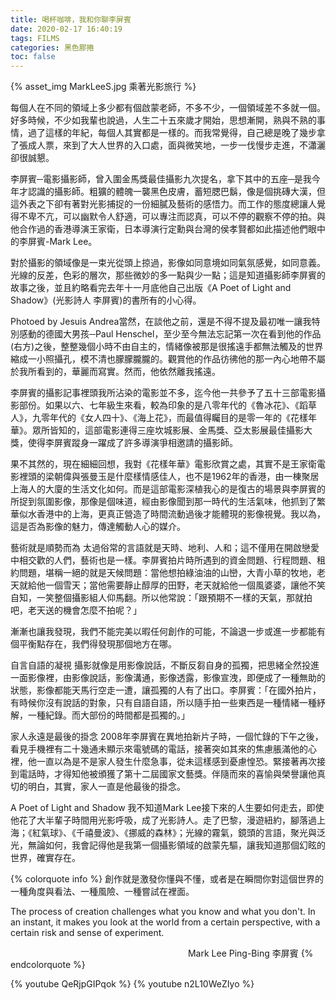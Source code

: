 ```yaml
---
title: 喝杯咖啡，我和你聊李屏賓
date: 2020-02-17 16:40:19
tags: FILMS
categories: 黑色膠捲
toc: false
---
```

{% asset_img MarkLeeS.jpg 乘著光影旅行 %}

每個人在不同的領域上多少都有個啟蒙老師，不多不少，一個領域差不多就一個。好多時候，不少如我輩也說過，人生二十五來歲才開始，思想漸開，熟與不熟的事情，過了這樣的年紀，每個人其實都是一樣的。而我常覺得，自己總是晚了幾步拿了張成人票，來到了大人世界的入口處，面與微笑地，一步一伐慢步走進，不瀟灑卻很誠懇。
<!-- more -->
李屏賓─電影攝影師，曾入圍金馬獎最佳攝影九次提名，拿下其中的五座─是我今年才認識的攝影師。粗獷的體魄一襲黑色皮膚，蓄短腮巴鬍，像是個挑磚大漢，但這外表之下卻有著對光影捕捉的一份細膩及藝術的感悟力。而工作的態度總讓人覺得不卑不亢，可以幽默令人舒適，可以專注而認真，可以不停的觀察不停的拍。與他合作過的香港導演王家衛，日本導演行定勳與台灣的侯孝賢都如此描述他們眼中的李屏賓-Mark Lee。

對於攝影的領域像是一束光從頭上掠過，影像如同意境如同氣氛感覺，如同意義。光線的反差，色彩的層次，那些微妙的多一點與少一點；這是知道攝影師李屏賓的故事之後，並且約略看完去年十一月底他自己出版《A Poet of Light and Shadow》(光影詩人 李屏賓)的書所有的小心得。

Photoed by Jesuis Andrea當然，在談他之前，還是不得不提及最初唯一讓我特別感動的德國大男孩─Paul Henschel，至少至今無法忘記第一次在看到他的作品(右方)之後，整整幾個小時不由自主的，情緒像被那是很搖遠手都無法觸及的世界縮成一小照攝孔，模不清也朦朦朧朧的。觀賞他的作品彷彿他的那一內心地帶不屬於我所看到的，華麗而寫實。然而，他依然離我搖遠。

李屏賓的攝影記事裡頭我所沾染的電影並不多，迄今他一共參予了五十三部電影攝影部份。如果以六、七年級生來看，較為印象的是八零年代的《魯冰花》、《蹈草人》，九零年代的《女人四十》、《海上花》，而最值得矚目的是零一年的《花樣年華》。眾所皆知的，這部電影連得三座坎城影展、金馬獎、亞太影展最佳攝影大獎，使得李屏賓蹤身一躍成了許多導演爭相邀請的攝影師。

果不其然的，現在細細回想，我對《花樣年華》電影欣賞之處，其實不是王家衛電影裡頭的梁朝偉與張曼玉是什麼樣情感佳人，也不是1962年的香港，由一棟聚居上海人的大廈的生活文化如何。而是這部電影深植我心的是復古的場景與李屏賓的所捉到氛圍影像，那像是個味道，經由影像聞到那一時代的生活氣味，他抓到了繁華似水香港中的上海，更真正營造了時間流動過後才能體現的影像視覺。我以為，這是否為影像的魅力，傳達觸動人心的媒介。

藝術就是順勢而為
太過俗常的言語就是天時、地利、人和；這不僅用在開啟戀愛中相交歡的人們，藝術也是一樣。李屏賓拍片時所遇到的資金問題、行程問題、租約問題，堪稱一絕的就是天候問題：當他想拍綠油油的山巒，大青小草的牧地，老天就給他一個雪天；當他需要靜止醇厚的田野，老天就給他一個風婆婆，讓他不笑自知，一笑整個攝影組人仰馬翻。所以他常說：「跟預期不一樣的天氣，那就拍吧，老天送的機會怎麼不拍呢？」

漸漸也讓我發現，我們不能完美以暇任何創作的可能，不論退一步或進一步都能有個平衡點存在，我們得發現那個地方在哪。

自言自語的凝視
攝影就像是用影像說話，不斷反芻自身的孤獨，把思緒全然投進一面影像裡，由影像說話，影像溝通，影像透露，影像宣洩，即便成了一種無助的狀態，影像都能天馬行空走一遭，讓孤獨的人有了出口。李屏賓：「在國外拍片，有時候你沒有說話的對象，只有自語自語，所以隨手拍一些東西是一種情緒一種紓解，一種紀錄。而大部份的時間都是孤獨的。」

家人永遠是最後的掛念
2008年李屏賓在異地拍新片子時，一個忙錄的下午之後，看見手機裡有二十幾通未顯示來電號碼的電話，接著突如其來的焦慮脹滿他的心裡，他一直以為是不是家人發生什麼急事，從未這樣感到憂慮惶恐。緊接著再次接到電話時，才得知他被頒獲了第十二屆國家文藝獎。伴隨而來的喜愉與榮譽讓他真切的明白，其實，家人一直是他最後的掛念。

A Poet of Light and Shadow
我不知道Mark Lee接下來的人生要如何走去，即使他花了大半輩子時間用光影呼吸，成了光影詩人。走了巴黎，漫遊紐約，腳落過上海；《紅氣球》、《千禧曼波》、《挪威的森林》；光線的霧氣，鏡頭的言語，聚光與泛光，無論如何，我會記得他是我第一個攝影領域的啟蒙先驅，讓我知道那個幻眩的世界，確實存在。

{% colorquote info %}
創作就是激發你懂與不懂，或者是在瞬間你對這個世界的一種角度與看法、一種風險、一種嘗試在裡面。

The process of creation challenges what you know and what you don't.
In an instant, it makes you look at the world from a certain perspective, 
with a certain risk and sense of experiment.

　　　　　　　　　　　　　　　　　　　　   Mark Lee Ping-Bing 李屏賓
{% endcolorquote %}

{% youtube QeRjpGIPqok %}
{% youtube n2L10WeZIyo %}
